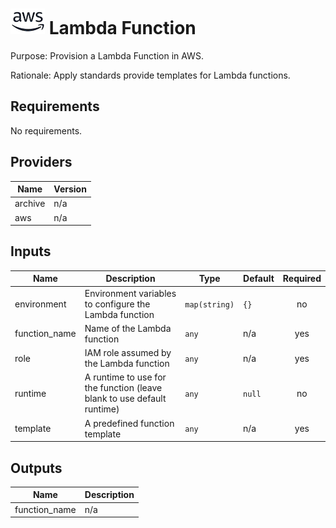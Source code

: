 # ![AWS](aws-logo.png) Lambda Function

Purpose: Provision a Lambda Function in AWS.

Rationale: Apply standards provide templates for Lambda functions.

## Requirements

No requirements.

## Providers

| Name | Version |
|------|---------|
| archive | n/a |
| aws | n/a |

## Inputs

| Name | Description | Type | Default | Required |
|------|-------------|------|---------|:--------:|
| environment | Environment variables to configure the Lambda function | `map(string)` | `{}` | no |
| function\_name | Name of the Lambda function | `any` | n/a | yes |
| role | IAM role assumed by the Lambda function | `any` | n/a | yes |
| runtime | A runtime to use for the function (leave blank to use default runtime) | `any` | `null` | no |
| template | A predefined function template | `any` | n/a | yes |

## Outputs

| Name | Description |
|------|-------------|
| function\_name | n/a |


